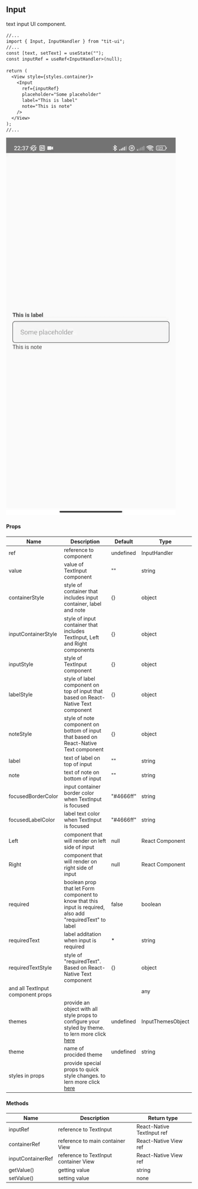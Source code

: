 ## Input

text input UI component.

```tsx
//...
import { Input, InputHandler } from "tit-ui";
//...
const [text, setText] = useState("");
const inputRef = useRef<InputHandler>(null);

return (
  <View style={styles.container}>
    <Input
      ref={inputRef}
      placeholder="Some placeholder"
      label="This is label"
      note="This is note"
    />
  </View>
);
//...
```

![alt switch](https://github.com/blnaxblachbl/tit-ui/blob/main/gifs/textInput.gif?raw=true)

#### Props

| Name                              | Description                                                                                                                                    | Default   | Type              |
| --------------------------------- | ---------------------------------------------------------------------------------------------------------------------------------------------- | --------- | ----------------- |
| ref                               | reference to component                                                                                                                         | undefined | InputHandler      |
| value                             | value of TextInput component                                                                                                                   | ""        | string            |
| containerStyle                    | style of container that includes input container, label and note                                                                               | {}        | object            |
| inputContainerStyle               | style of input container that includes TextInput, Left and Right components                                                                    | {}        | object            |
| inputStyle                        | style of TextInput component                                                                                                                   | {}        | object            |
| labelStyle                        | style of label component on top of input that based on React-Native Text component                                                             | {}        | object            |
| noteStyle                         | style of note component on bottom of input that based on React-Native Text component                                                           | {}        | object            |
| label                             | text of label on top of input                                                                                                                  | ""        | string            |
| note                              | text of note on bottom of input                                                                                                                | ""        | string            |
| focusedBorderColor                | input container border color when TextInput is focused                                                                                         | "#4666ff" | string            |
| focusedLabelColor                 | label text color when TextInput is focused                                                                                                     | "#4666ff" | string            |
| Left                              | component that will render on left side of input                                                                                               | null      | React Component   |
| Right                             | component that will render on right side of input                                                                                              | null      | React Component   |
| required                          | boolean prop that let Form component to know that this input is required, also add "requiredText" to label                                     | false     | boolean           |
| requiredText                      | label additation when input is required                                                                                                        | \*        | string            |
| requiredTextStyle                 | style of "requiredText". Based on React-Native Text component                                                                                  | {}        | object            |
| and all TextInput component props |                                                                                                                                                |           | any               |
| themes                            | provide an object with all style props to configure your styled by theme. to lern more click [here](https://tit-ui.github.io/docs?page=themes) | undefined | InputThemesObject |
| theme                             | name of procided theme                                                                                                                         | undefined | string            |
| styles in props                   | provide special props to quick style changes. to lern more click [here](https://tit-ui.github.io/docs?page=styles)                                              |           |                   |

#### Methods

| Name              | Description                           | Return type                |
| ----------------- | ------------------------------------- | -------------------------- |
| inputRef          | reference to TextInput                | React-Native TextInput ref |
| containerRef      | reference to main container View      | React-Native View ref      |
| inputContainerRef | reference to TextInput container View | React-Native View ref      |
| getValue()        | getting value                         | string                     |
| setValue()        | setting value                         | none                       |
